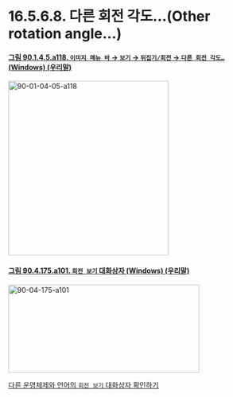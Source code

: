 # 16.5.6.8. 다른 회전 각도…(Other rotation angle…)

<a id="90-01-04-05-a118"></a>

#### [그림 90.1.4.5.a118. `이미지 메뉴 바` → `보기` → `뒤집기/회전` → `다른 회전 각도…` (Windows) (우리말)](./90-01-04-05-flip_n_rotate.md#90-01-04-05-a118)
<img width="322" height="351" alt="90-01-04-05-a118" src="https://github.com/user-attachments/assets/11f9c25e-01ac-4e9c-a648-0c84189022a3" />

<a id="90-04-175-a101"></a>

#### [그림 90.4.175.a101. `회전 보기` 대화상자 (Windows) (우리말)](./90-04-0175-rotate_view.md#90-04-175-a101)
<img width="384" height="177" alt="90-04-175-a101" src="https://github.com/user-attachments/assets/13d6486a-d9d6-4b54-be42-d849d07255b1" />

[다른 운영체제와 언어의 `회전 보기` 대화상자 확인하기](./90-04-0175-rotate_view.md#90-04-175-a102)